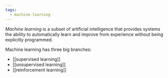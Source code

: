 ```yaml
---
tags:
  - machine-learning
---
```

*Machine learning*  is a subset of artificial intelligence that provides systems the ability to automatically learn and improve from experience without being explicitly programmed.

Machine learning has three big branches:
- [[supervised learning]]
- [[unsupervised learning]]
- [[reinforcement learning]]